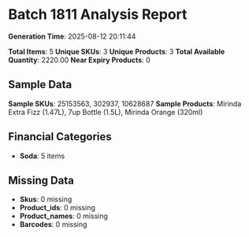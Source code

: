 # Batch 1811 Analysis Report

**Generation Time**: 2025-08-12 20:11:44

**Total Items**: 5
**Unique SKUs**: 3
**Unique Products**: 3
**Total Available Quantity**: 2220.00
**Near Expiry Products**: 0

## Sample Data
**Sample SKUs**: 25153563, 302937, 10628687
**Sample Products**: Mirinda Extra Fizz (1.47L), 7up Bottle (1.5L), Mirinda Orange (320ml)

## Financial Categories
- **Soda**: 5 items

## Missing Data
- **Skus**: 0 missing
- **Product_ids**: 0 missing
- **Product_names**: 0 missing
- **Barcodes**: 0 missing
